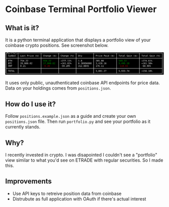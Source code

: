 # Coinbase Terminal Portfolio Viewer

## What is it?
It is a python terminal application that displays a portfolio view of your
coinbase crypto positions. See screenshot below.

![Example screenshot](res/img/portfolio.png)

It uses only public, unauthenticated coinbase API endpoints for price data. Data
on your holdings comes from `positions.json`.

## How do I use it?
Follow `positions.example.json` as a guide and create your own `positions.json`
file. Then run `portfolio.py` and see your portfolio as it currently stands.

## Why?
I recently invested in crypto. I was disapointed I couldn't see a "portfolio"
view similar to what you'd see on ETRADE with regular securities. So I made
this.


## Improvements
* Use API keys to retreive position data from coinbase
* Distrubute as full application with OAuth if there's actual interest
